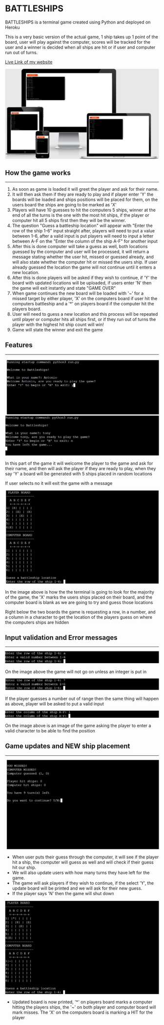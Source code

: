 # BATTLESHIPS

<p>BATTLESHIPS is a terminal game created using Python and deployed on Heroku</p>
<p>This is a very basic version of the actual game, 1 ship takes up 1 point of the board, user will play against the computer, scores will be tracked for the user and a winner is decided when all ships are hit or if user and computer run out of turns.

[Live Link of my website](https://antonio-battleships.herokuapp.com/)

![](assets/imagess/amiresponsive_python.jpg)

## How the game works
<hr>
<ol>
<li>As soon as game is loaded it will greet the player and ask for their name.</li>
<li>It will then ask them if they are ready to play and if player enter 'Y' the boards will be loaded and ships positions will be placed for them, on the users board the ships are going to be marked as 'X'</li>
<li>Players will have 10 guesses to hit the computers 5 ships, winner at the end of all the turns is the one with the most hit ships, if the player or computer hit all 5 ships first then they will be the winner.</li>
<li>The question "Guess a battleship location" will appear with "Enter the row of the ship 1-6" input straight after, players will need to put a value between 1-6, after a valid input is put players will need to input a letter between A-F on the "Enter the column of the ship A-F" for another input</li>
<li>After this is done computer will take a guess as well, both locations guessed by the computer and user will be processed, it will return a message stating whether the user hit, missed or guessed already, and will also state whether the computer hit or missed the users ship.
If user already guessed the location the game will not continue until it enters a new location.</li>
<li>After this is done players will be asked if they wish to continue, if 'Y' the board with updated locations will be uploaded, if users enter 'N' then the game will exit instantly and state "GAME OVER"</li>
<li>When game continues the new board will be loaded with '~' for a missed target by either player, 'X' on the computers board if user hit the computers battleship and a '*' on players board if the computer hit the players board.</li>
<li>User will need to guess a new location and this process will be repeated until player or computer hits all ships first, or if they run out of turns the player with the highest hit ship count will win!</li>
<li>Game will state the winner and exit the game</li>
</ol>

## Features
<hr>

![](assets/imagess/battleships_introduction.jpg)
![](assets/imagess/press_no_leave_start.jpg)

<p>In this part of the game it will welcome the player to the game and ask for their name, and then will ask the player if they are ready to play, when they say 'Y' a board will be generated with 5 ships placed in random locations</p>
<p>If user selects no it will exit the game with a message</p>


![](assets/imagess/player_computer_boards_start.jpg)

<p>In the image above is how the the terminal is going to look for the majority of the game, the 'X' marks the users ships placed on their board, and the computer board is blank as we are going to try and guess those locations</p>
<p>Right below the two boards the game is requesting a row, in a number, and a column in a character to get the location of the players guess on where the computers ships are hidden</p>

## Input validation and Error messages
<hr>

![](assets/imagess/enter_valid_num.jpg)

<p>On the image above the game will not go on unless an integer is put in</p>

![](assets/imagess/enter_number_in_range.jpg)

<p>If the player guesses a number out of range then the same thing will happen as above, player will be asked to put a valid input</p>

![](assets/imagess/enter_valid_letter.jpg)

<p>On the image above is an image of the game asking the player to enter a valid character to be able to find the position</p>

## Game updates and NEW ship placement
<hr>

![](assets/imagess/game_updates_score.jpg)

<ul>
<li>When user puts their guess through the computer, it will see if the player hit a ship, the computer will guess as well and will check if their guess hit our ship.</li>
<li>We will also update users with how many turns they have left for the game.</li>
<li>The game will ask players if they wish to continue, if the select 'Y', the update board will be printed and we will ask for their new guess.</li>
<li>If the player says 'N' then the game will shut down</li>
</ul>

![](assets/imagess/new_board%20with%20locations.jpg)

<ul>
<li>Updated board is now printed, '*' on players board marks a computer hitting the players ships, the '~' on both player and computer board will mark misses. The 'X' on the computers board is marking a HIT for the player</li>
</ul>


